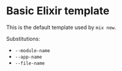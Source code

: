 Basic Elixir template
=====================

This is the default template used by `mix new`.

Substitutions:

  * `--module-name`
  * `--app-name`
  * `--file-name`
